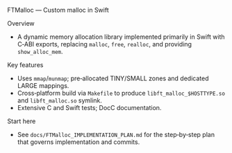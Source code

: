 FTMalloc — Custom malloc in Swift

Overview
- A dynamic memory allocation library implemented primarily in Swift with C‑ABI exports, replacing `malloc`, `free`, `realloc`, and providing `show_alloc_mem`.

Key features
- Uses `mmap`/`munmap`; pre‑allocated TINY/SMALL zones and dedicated LARGE mappings.
- Cross‑platform build via `Makefile` to produce `libft_malloc_$HOSTTYPE.so` and `libft_malloc.so` symlink.
- Extensive C and Swift tests; DocC documentation.

Start here
- See `docs/FTMalloc_IMPLEMENTATION_PLAN.md` for the step‑by‑step plan that governs implementation and commits.



